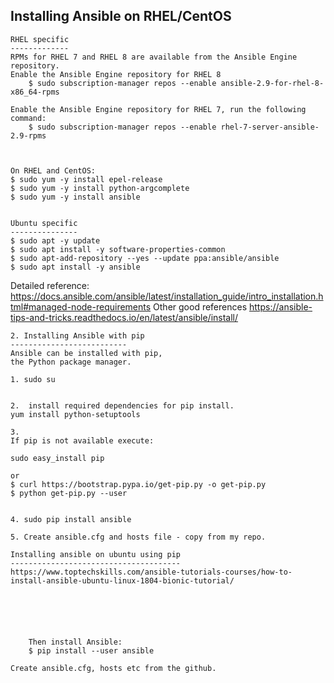 Installing Ansible on RHEL/CentOS
---------------------------------

	RHEL specific
	-------------
	RPMs for RHEL 7 and RHEL 8 are available from the Ansible Engine repository.
	Enable the Ansible Engine repository for RHEL 8
		$ sudo subscription-manager repos --enable ansible-2.9-for-rhel-8-x86_64-rpms

	Enable the Ansible Engine repository for RHEL 7, run the following command:
		$ sudo subscription-manager repos --enable rhel-7-server-ansible-2.9-rpms



	On RHEL and CentOS:
	$ sudo yum -y install epel-release
	$ sudo yum -y install python-argcomplete
	$ sudo yum -y install ansible			
		
		
	Ubuntu specific
	---------------
	$ sudo apt -y update
	$ sudo apt install -y software-properties-common
	$ sudo apt-add-repository --yes --update ppa:ansible/ansible
	$ sudo apt install -y ansible



Detailed reference:	https://docs.ansible.com/ansible/latest/installation_guide/intro_installation.html#managed-node-requirements
Other good references
https://ansible-tips-and-tricks.readthedocs.io/en/latest/ansible/install/


	2. Installing Ansible with pip
	--------------------------
	Ansible can be installed with pip, 
	the Python package manager. 

	1. sudo su
	

	2. 	install required dependencies for pip install.
	yum install python-setuptools
	
	3. 
	If pip is not available execute:

	sudo easy_install pip

	or 
	$ curl https://bootstrap.pypa.io/get-pip.py -o get-pip.py
	$ python get-pip.py --user
	

	4. sudo pip install ansible
	
	5. Create ansible.cfg and hosts file - copy from my repo.
	
	Installing ansible on ubuntu using pip
	--------------------------------------
	https://www.toptechskills.com/ansible-tutorials-courses/how-to-install-ansible-ubuntu-linux-1804-bionic-tutorial/
	
	
	
	
	
	
		Then install Ansible:
		$ pip install --user ansible

	Create ansible.cfg, hosts etc from the github.